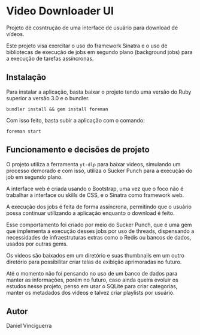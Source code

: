 # Video Downloader UI

Projeto de cosntrução de uma interface de usuário para download de vídeos.

Este projeto visa exercitar o uso do framework Sinatra e o uso de bibliotecas de execução de jobs em segundo plano
(background jobs) para a execução de tarefas assíncronas.

## Instalação

Para instalar a aplicação, basta baixar o projeto tendo uma versão do Ruby superior a versão 3.0 e o bundler.

`bundler install && gem install foreman`

Com isso feito, basta subir a aplicação com o comando:

`foreman start`

## Funcionamento e decisões de projeto

O projeto utiliza a ferramenta `yt-dlp` para baixar videos, simulando um processo demorado e com isso, utiliza o Sucker
Punch para a execução do job em segundo plano.

A interface web é criada usando o Bootstrap, uma vez que o foco não é trabalhar a interface ou skills de CSS, e o Sinatra como framework web.

A execução dos jobs é feita de forma assíncrona, permitindo que o usuário possa continuar utilizando a aplicação enquanto o download é feito.

Esse comportamento foi criado por meio do Sucker Punch, que é uma gem que implementa a execução desses jobs por uso de threads, dispensando a necessidades de infraestruturas extras como o Redis ou bancos de dados, usados por outras gems.

Os videos são baixados em um diretório e suas thumbnails em um outro diretório para possibilitar criar telas de exibição
aprimoradas no futuro.

Até o momento não foi pensando no uso de um banco de dados para manter as informações, porém no futuro, caso ainda
queira evoluir os estudos nesse projeto, penso em usar o SQLite para criar categorias, manter os metadados dos videos e
talvez criar playlists por usuário.

## Autor

Daniel Vinciguerra

